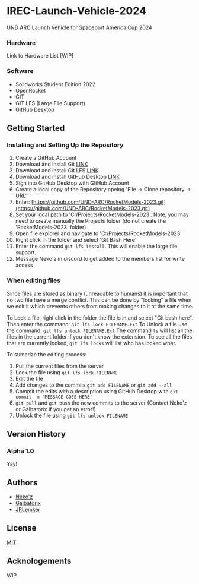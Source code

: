 # IREC-Launch-Vehicle-2024
UND ARC Launch Vehicle for Spaceport America Cup 2024 

### Hardware
Link to Hardware List [WIP]
### Software
- Solidworks Student Edition 2022
- OpenRocket
- GIT
- GIT LFS (Large File Support)
- GitHub Desktop
## Getting Started
### Installing and Setting Up the Repository
1) Create a GitHub Account
2) Download and install Git [LINK](https://git-scm.com/downloads)
3) Download and install Git LFS [LINK](https://git-lfs.github.com/)
4) Download and install GitHub Desktop [LINK](https://desktop.github.com/)
5) Sign into GitHub Desktop with GitHub Account
6) Create a local copy of the Repository opeing 'File -> Clone repository -> URL'
7) Enter: [https://github.com/UND-ARC/RocketModels-2023.git](https://github.com/UND-ARC/RocketModels-2023.git)
8) Set your local path to 'C:/Projects/RocketModels-2023'. Note, you may need to create manually the Projects folder (do not create the 'RocketModels-2023' folder)
9) Open file explorer and navigate to 'C:/Projects/RocketModels-2023'
10) Right click in the folder and select 'Git Bash Here'
11) Enter the command `git lfs install`. This will enable the large file support.
12) Message Neko'z in discord to get added to the members list for write access
### When editing files
Since files are stored as binary (unreadable to humans) it is important that no two file have a merge conflict. This can be done by "locking" a file when we edit it which prevents others from making changes to it at the same time.

To Lock a file, right click in the folder the file is in and select "Git bash here". Then enter the command:
`git lfs lock FILENAME.Ext`
To Unlock a file use the command:
`git lfs unlock FILENAME.Ext`
The command `ls` will list all the files in the current folder if you don't know the extension. To see all the files that are currently locked, `git lfs locks` will list who has locked what.

To sumarize the editing process:
1) Pull the current files from the server
2) Lock the file using `git lfs lock FILENAME`
3) Edit the file
4) Add changes to the commits `git add FILENAME` or `git add --all`
5) Commit the edits with a description using GitHub Desktop with `git commit -m 'MESSAGE GOES HERE'`
6) `git pull` and `git push` the new commits to the server (Contact Neko'z or Galbatorix if you get an error!)
7) Unlock the file using `git lfs unlock FILENAME`

## Version History
### Alpha 1.0
Yay!
## Authors
- [Neko'z](mailto:zachariah.palmer@und.edu)
- [Galbatorix](mailto:mason.motschke@und.edu)
- [JRLemker](mailto:joseph.lemker@und.edu)
## License
[MIT](LICENSE)
## Acknologements
WIP
